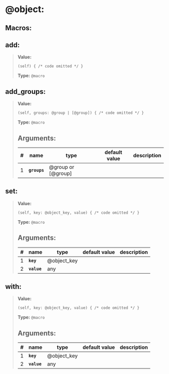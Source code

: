   
# **@object**: 
 
## Macros:

## **add**:

> **Value:** 
>```spwn
>(self) { /* code omitted */ }
>``` 
>**Type:** `@macro` 
>

## **add\_groups**:

> **Value:** 
>```spwn
>(self, groups: @group | [@group]) { /* code omitted */ }
>``` 
>**Type:** `@macro` 
>## Arguments:
>
>| # | name | type | default value | description |
>| - | ---- | ---- | ------------- | ----------- |
>| 1 | **`groups`** | @group or [@group] | | |
>

## **set**:

> **Value:** 
>```spwn
>(self, key: @object_key, value) { /* code omitted */ }
>``` 
>**Type:** `@macro` 
>## Arguments:
>
>| # | name | type | default value | description |
>| - | ---- | ---- | ------------- | ----------- |
>| 1 | **`key`** | @object_key | | |
>| 2 | **`value`** |any | | |
>

## **with**:

> **Value:** 
>```spwn
>(self, key: @object_key, value) { /* code omitted */ }
>``` 
>**Type:** `@macro` 
>## Arguments:
>
>| # | name | type | default value | description |
>| - | ---- | ---- | ------------- | ----------- |
>| 1 | **`key`** | @object_key | | |
>| 2 | **`value`** |any | | |
>
